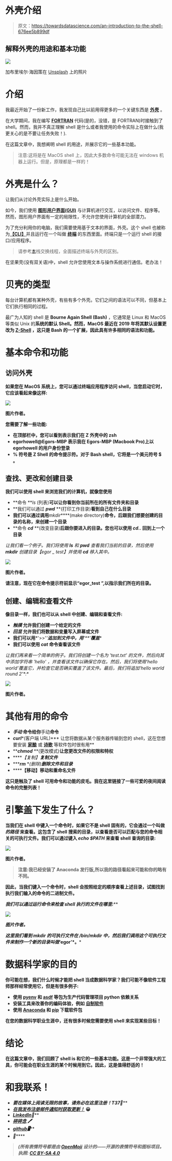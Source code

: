 # 外壳介绍

> 原文：<https://towardsdatascience.com/an-introduction-to-the-shell-676ee5b899df>

## 解释外壳的用途和基本功能

![](img/a9dcbd45a83a63ec1417162a1c5f9725.png)

加布里埃尔·海因策在 [Unsplash](https://unsplash.com?utm_source=medium&utm_medium=referral) 上的照片

# 介绍

我最近开始了一份新工作，我发现自己比以前用得更多的一个关键东西是 [**外壳**](https://en.wikipedia.org/wiki/Shell_(computing)) 。

在大学期间，我在编写 [**FORTRAN**](https://en.wikipedia.org/wiki/Fortran) 代码(是的，没错，是 FORTRAN)时接触到了 shell。然而，我并不真正理解 shell 是什么或者我使用的命令实际上在做什么(我更关心的是不要让任务失败！).

在这篇文章中，我想阐明 shell 的用途，并展示它的一些基本功能。

> 注意:这将是在 MacOS shell 上，因此大多数命令可能无法在 windows 机器上运行。但是，原理都是一样的！

# 外壳是什么？

让我们从讨论外壳实际上是什么开始。

如今，我们使用 [**图形用户界面(GUI)**](https://en.wikipedia.org/wiki/Graphical_user_interface) 与计算机进行交互，以访问文件、程序等。然而，图形用户界面有一定的局限性，不允许您使用计算机的全部潜力。

为了充分利用你的电脑，我们需要使用基于文本的界面，外壳。这个 shell 也被称为[**【CLI】**](https://en.wikipedia.org/wiki/Command-line_interface)并且运行在一个叫做 [**终端**](https://en.wikipedia.org/wiki/Computer_terminal) 的东西里面。终端只是一个运行 shell 的接口/应用程序。

> 请参考[本](https://askubuntu.com/questions/506510/what-is-the-difference-between-terminal-console-shell-and-command-line)栈交换线程，全面描述终端与外壳的区别。

在坚果壳(没有双关语)中，shell 允许您使用文本与操作系统进行通信。老办法！

# 贝壳的类型

每台计算机都有某种外壳，有些有多个外壳。它们之间的语法可以不同，但基本上它们执行相同的过程。

最广为人知的 shell 是 **Bourne Again Shell (Bash)** ，它通常是 Linux 和 MacOS 等类似 Unix 的[](https://en.wikipedia.org/wiki/Unix-like)**系统的默认 Shell。然而，MacOS 最近在 2019 年将其默认设置更改为 [**Z-Shell**](https://en.wikipedia.org/wiki/Z_shell) ，这只是 Bash 的一个扩展，因此具有许多相同的语法和功能。**

# **基本命令和功能**

## **访问外壳**

**如果您在 MacOS 系统上，您可以通过终端应用程序访问 shell，当您启动它时，它应该看起来像这样:**

**![](img/97606c9448de77d5a063ee70576c903c.png)**

**图片作者。**

**您需要了解一些功能:**

*   **在顶部栏中，您可以看到表示我们在 Z 外壳中的 **zsh****
*   ****egorhowell@Egors-MBP** 表示我在 Egors-MBP (Macbook Pro)上以 egorhowell 的用户身份登录**
*   ****%** 符号是 Z Shell 的命令提示符。对于 Bash shell，它将是一个美元符号 **$** 。**

## **查找、更改和创建目录**

**我们可以使用 shell 来浏览我们的计算机，就像您使用**

*   **命令 ***ls* (列表)**可以让你看到你当前所在的所有文件夹和目录**
*   **我们可以通过 ***pwd*** **(打印工作目录)**看到自己在什么目录**
*   **我们可以通过调用***mkdir*****(make directory)**命令，后跟我们想要创建的目录的名称，来创建一个目录**
*   **命令 ***cd*** **(改变目录)**后跟你要进入的目录。您也可以使用 ***cd..*** 回到上一个目录**

**让我们看一个例子。我们将使用 ***ls*** 和 ***pwd*** 查看我们当前的目录，然后使用 ***mkdir*** 创建目录*【egor _ test】*并使用 ***cd*** 移入其中。**

**![](img/f7e6bd8c6caafb6804e9aa097bfa0c84.png)**

**图片作者。**

**请注意，现在它在命令提示符前显示“egor_test ”,以指示我们所在的目录。**

## **创建、编辑和查看文件**

**像目录一样，我们也可以从 shell 中创建、编辑和查看文件:**

*   *****触摸*** 允许我们创建一个给定的文件**
*   *****回显*** 允许我们将数据和变量写入屏幕或文件**
*   **我们可以用***'>>'*'**追加到文件中，用**'**'**覆盖****
*   **我们可以使用 ***cat*** 命令查看该文件**

**让我们再来看一个简单的例子。我们将创建一个名为 *'test.txt'* 的文件，然后向其中添加字符串 *'hello'* ，并查看该文件以确保它存在。然后，我们将使用*‘hello world’*覆盖它，并检查它是否确实覆盖了该文件。最后，我们将追加*‘hello world round 2’*:**

**![](img/a8850ffef08431ebb0656e55ffc781cb.png)**

**图片作者。**

# **其他有用的命令**

*   *****手动*** 命令给你**手动**命令**
*   *****curl******(客户端 URL)*** 让您将数据从某个服务器传输到您的 shell，这在您想要安装 [**家酿**](https://brew.sh/) 或 [**诗歌**](https://python-poetry.org/) 等软件包时很有用**
*   *****chmod*** **(更改模式)**让您更改文件的权限和特权**
*   *****【复制】**复制文件***
*   ******rm*** **(删除)**删除文件和目录***
*   ******【移动】**移动和重命名文件****

****这只是触及了 shell 可用命令和功能的皮毛。我在这里链接了一些可爱的夜间阅读命令的完整列表！****

# ****引擎盖下发生了什么？****

****当我们在 shell 中键入一个命令时，如果它不是 shell 固有的，它会通过一个叫做 ***的路径*** 来查看。这包含了 shell 搜索的目录，以查看是否可以匹配与您的命令相关的可执行文件。我们可以通过键入 ***echo $PATH*** 来查看 shell 查询的目录:****

****![](img/4dfd3d2ae59d57630e12c2884785ab6d.png)****

****图片作者。****

> ****注意:我已经安装了 Anaconda 发行版,所以我的路径看起来可能和你的略有不同。****

****因此，当我们键入一个命令时，shell 会按照给定的顺序查看上述目录，试图找到执行我们输入的命令的二进制文件。****

****我们可以通过运行*命令来检查 shell 执行的文件在哪里:*****

*****![](img/dc37b10a48e15473c721a4657eda25af.png)*****

*****图片作者。*****

*****这里我们看到 ***mkdir*** 的可执行文件在 ***/bin/mkdir*** 中，然后我们调用这个可执行文件来制作一个新的目录叫做*‘egor’*。*****

# ****数据科学家的目的****

****你可能在想，我们什么时候才能把 shell 当成数据科学家？我们可能不像软件工程师那样经常使用它，但是有很多例子:****

*   ****使用 [**pyenv**](https://github.com/pyenv/pyenv) 和 [**asdf**](https://asdf-vm.com/) 等包为生产代码管理项目 python 依赖关系****
*   ****安装工具来改善你的编码体验，例如 [**自制软件**](https://brew.sh/)****
*   ****使用 [**Anaconda**](https://anaconda.org/) 和 [**pip**](https://pypi.org/project/pip/) 下载软件包****

****在您的数据科学职业生涯中，还有很多时候您需要使用 shell 来实现某些目标！****

# ****结论****

****在这篇文章中，我们回顾了 shell is 和它的一些基本功能。这是一个非常强大的工具，你可能会在职业生涯的某个时候用到它。因此，这是值得舒适的！****

# ****和我联系！****

*   ****要在媒体上阅读无限的故事，请务必在这里注册！T37*💜*****
*   ****[*在我发布注册邮件通知时获取更新！*](/subscribe/@egorhowell) 😀****
*   ****[*LinkedIn*](https://www.linkedin.com/in/egor-howell-092a721b3/)*👔*****
*   *****[*碎碎念*](https://twitter.com/EgorHowell) 🖊*****
*   ****[*github*](https://github.com/egorhowell)*🖥*****
*   *****[](https://www.kaggle.com/egorphysics)**🏅*******

> *****(所有表情符号都是由 [OpenMoji](https://openmoji.org/) 设计的——开源的表情符号和图标项目。执照: [CC BY-SA 4.0](https://creativecommons.org/licenses/by-sa/4.0/#)*****